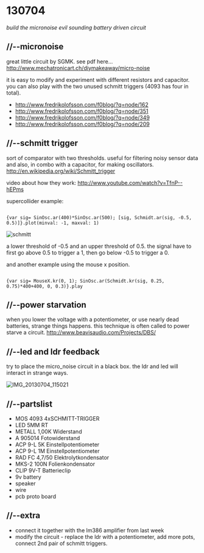 130704
======

_build the micronoise evil sounding battery driven circuit_

//--micronoise
--------------
great little circuit by SGMK.  see pdf here... <http://www.mechatronicart.ch/diymakeaway/micro-noise>

it is easy to modify and experiment with different resistors and capacitor.  you can also play with the two unused schmitt triggers (4093 has four in total).
* <http://www.fredrikolofsson.com/f0blog/?q=node/162>
* <http://www.fredrikolofsson.com/f0blog/?q=node/351>
* <http://www.fredrikolofsson.com/f0blog/?q=node/349>
* <http://www.fredrikolofsson.com/f0blog/?q=node/209>

//--schmitt trigger
-------------------
sort of comparator with two thresholds.  useful for filtering noisy sensor data and also, in combo with a capacitor, for making oscillators.  <http://en.wikipedia.org/wiki/Schmitt_trigger>

video about how they work: <http://www.youtube.com/watch?v=TfnP--hEPms>

supercollider example:

<code>
{var sig= SinOsc.ar(400)*SinOsc.ar(500); [sig, Schmidt.ar(sig, -0.5, 0.5)]}.plot(minval: -1, maxval: 1)
</code>

![schmitt](https://raw.github.com/redFrik/udk09-Bits_and_Pieces/master/udk130704/schmitt.png)

a lower threshold of -0.5 and an upper threshold of 0.5.  the signal have to first go above 0.5 to trigger a 1, then go below -0.5 to trigger a 0.

and another example using the mouse x position.

<code>
{var sig= MouseX.kr(0, 1); SinOsc.ar(Schmidt.kr(sig, 0.25, 0.75)*400+400, 0, 0.3)}.play
</code>

//--power starvation
--------------------
when you lower the voltage with a potentiometer, or use nearly dead batteries, strange things happens.  this technique is often called to power starve a circuit.
<http://www.beavisaudio.com/Projects/DBS/>

//--led and ldr feedback
------------------------
try to place the micro_noise circuit in a black box.  the ldr and led will interact in strange ways.

![IMG_20130704_115021](https://raw.github.com/redFrik/udk09-Bits_and_Pieces/master/udk130704/IMG_20130704_115021.jpg)

//--partslist
-------------
* MOS 4093 4xSCHMITT-TRIGGER
* LED 5MM RT
* METALL 1,00K Widerstand
* A 905014 Fotowiderstand
* ACP 9-L 5K Einstellpotentiometer
* ACP 9-L 1M Einstellpotentiometer
* RAD FC 4,7/50 Elektrolytkondensator
* MKS-2 100N Folienkondensator
* CLIP 9V-T Batterieclip
* 9v battery
* speaker
* wire
* pcb proto board

//--extra
---------
* connect it together with the lm386 amplifier from last week
* modify the circuit - replace the ldr with a potentiometer, add more pots, connect 2nd pair of schmitt triggers.
